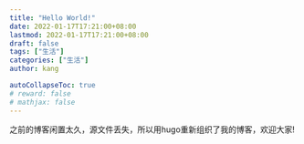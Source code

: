 ```yaml
---
title: "Hello World!"
date: 2022-01-17T17:21:00+08:00
lastmod: 2022-01-17T17:21:00+08:00
draft: false
tags: ["生活"]
categories: ["生活"]
author: kang

autoCollapseToc: true
# reward: false
# mathjax: false
---
```


之前的博客闲置太久，源文件丢失，所以用hugo重新组织了我的博客，欢迎大家!